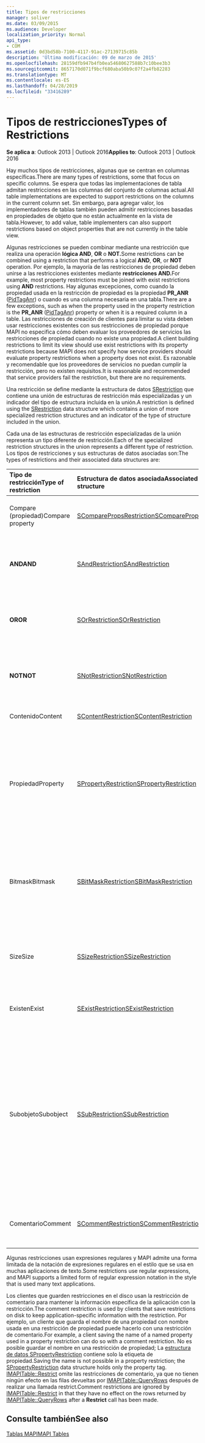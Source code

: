 ```yaml
---
title: Tipos de restricciones
manager: soliver
ms.date: 03/09/2015
ms.audience: Developer
localization_priority: Normal
api_type:
- COM
ms.assetid: 0d3bd58b-7100-4117-91ac-27139715c85b
description: 'Última modificación: 09 de marzo de 2015'
ms.openlocfilehash: 28159dfb947b4fb0ea54680627588b7c10bee3b3
ms.sourcegitcommit: 8657170d071f9bcf680aba50b9c07f2a4fb82283
ms.translationtype: MT
ms.contentlocale: es-ES
ms.lasthandoff: 04/28/2019
ms.locfileid: "33416289"
---
```

# <a name="types-of-restrictions"></a><span data-ttu-id="68525-103">Tipos de restricciones</span><span class="sxs-lookup"><span data-stu-id="68525-103">Types of Restrictions</span></span>

  
  
<span data-ttu-id="68525-104">**Se aplica a**: Outlook 2013 | Outlook 2016</span><span class="sxs-lookup"><span data-stu-id="68525-104">**Applies to**: Outlook 2013 | Outlook 2016</span></span> 
  
<span data-ttu-id="68525-105">Hay muchos tipos de restricciones, algunas que se centran en columnas específicas.</span><span class="sxs-lookup"><span data-stu-id="68525-105">There are many types of restrictions, some that focus on specific columns.</span></span> <span data-ttu-id="68525-106">Se espera que todas las implementaciones de tabla admitan restricciones en las columnas del conjunto de columnas actual.</span><span class="sxs-lookup"><span data-stu-id="68525-106">All table implementations are expected to support restrictions on the columns in the current column set.</span></span> <span data-ttu-id="68525-107">Sin embargo, para agregar valor, los implementadores de tablas también pueden admitir restricciones basadas en propiedades de objeto que no están actualmente en la vista de tabla.</span><span class="sxs-lookup"><span data-stu-id="68525-107">However, to add value, table implementers can also support restrictions based on object properties that are not currently in the table view.</span></span>
  
<span data-ttu-id="68525-108">Algunas restricciones se pueden combinar mediante una restricción que realiza una operación **lógica AND**, **OR** o **NOT.**</span><span class="sxs-lookup"><span data-stu-id="68525-108">Some restrictions can be combined using a restriction that performs a logical **AND**, **OR**, or **NOT** operation.</span></span> <span data-ttu-id="68525-109">Por ejemplo, la mayoría de las restricciones de propiedad deben unirse a las restricciones existentes mediante **restricciones AND.**</span><span class="sxs-lookup"><span data-stu-id="68525-109">For example, most property restrictions must be joined with exist restrictions using **AND** restrictions.</span></span> <span data-ttu-id="68525-110">Hay algunas excepciones, como cuando la propiedad usada en la restricción de propiedad es la propiedad **PR_ANR** ([PidTagAnr](pidtaganr-canonical-property.md)) o cuando es una columna necesaria en una tabla.</span><span class="sxs-lookup"><span data-stu-id="68525-110">There are a few exceptions, such as when the property used in the property restriction is the **PR_ANR** ([PidTagAnr](pidtaganr-canonical-property.md)) property or when it is a required column in a table.</span></span> <span data-ttu-id="68525-111">Las restricciones de creación de clientes para limitar su vista deben usar restricciones existentes con sus restricciones de propiedad porque MAPI no especifica cómo deben evaluar los proveedores de servicios las restricciones de propiedad cuando no existe una propiedad.</span><span class="sxs-lookup"><span data-stu-id="68525-111">A client building restrictions to limit its view should use exist restrictions with its property restrictions because MAPI does not specify how service providers should evaluate property restrictions when a property does not exist.</span></span> <span data-ttu-id="68525-112">Es razonable y recomendable que los proveedores de servicios no puedan cumplir la restricción, pero no existen requisitos.</span><span class="sxs-lookup"><span data-stu-id="68525-112">It is reasonable and recommended that service providers fail the restriction, but there are no requirements.</span></span> 
  
<span data-ttu-id="68525-113">Una restricción se define mediante la estructura de datos [SRestriction](srestriction.md) que contiene una unión de estructuras de restricción más especializadas y un indicador del tipo de estructura incluida en la unión.</span><span class="sxs-lookup"><span data-stu-id="68525-113">A restriction is defined using the [SRestriction](srestriction.md) data structure which contains a union of more specialized restriction structures and an indicator of the type of structure included in the union.</span></span> 
  
<span data-ttu-id="68525-114">Cada una de las estructuras de restricción especializadas de la unión representa un tipo diferente de restricción.</span><span class="sxs-lookup"><span data-stu-id="68525-114">Each of the specialized restriction structures in the union represents a different type of restriction.</span></span> <span data-ttu-id="68525-115">Los tipos de restricciones y sus estructuras de datos asociadas son:</span><span class="sxs-lookup"><span data-stu-id="68525-115">The types of restrictions and their associated data structures are:</span></span>
  
|<span data-ttu-id="68525-116">**Tipo de restricción**</span><span class="sxs-lookup"><span data-stu-id="68525-116">**Type of restriction**</span></span>|<span data-ttu-id="68525-117">**Estructura de datos asociada**</span><span class="sxs-lookup"><span data-stu-id="68525-117">**Associated data structure**</span></span>|<span data-ttu-id="68525-118">**Descripción**</span><span class="sxs-lookup"><span data-stu-id="68525-118">**Description**</span></span>|
|:-----|:-----|:-----|
|<span data-ttu-id="68525-119">Compare (propiedad)</span><span class="sxs-lookup"><span data-stu-id="68525-119">Compare property</span></span>  <br/> |[<span data-ttu-id="68525-120">SComparePropsRestriction</span><span class="sxs-lookup"><span data-stu-id="68525-120">SComparePropsRestriction</span></span>](scomparepropsrestriction.md) <br/> |<span data-ttu-id="68525-121">Compara dos propiedades del mismo tipo.</span><span class="sxs-lookup"><span data-stu-id="68525-121">Compares two properties of the same type.</span></span>  <br/> |
|<span data-ttu-id="68525-122">**AND**</span><span class="sxs-lookup"><span data-stu-id="68525-122">**AND**</span></span> <br/> |[<span data-ttu-id="68525-123">SAndRestriction</span><span class="sxs-lookup"><span data-stu-id="68525-123">SAndRestriction</span></span>](sandrestriction.md) <br/> |<span data-ttu-id="68525-124">Realiza una operación **and** lógica con dos o más restricciones.</span><span class="sxs-lookup"><span data-stu-id="68525-124">Performs a logical **AND** operation on two or more restrictions.</span></span>  <br/> |
|<span data-ttu-id="68525-125">**OR**</span><span class="sxs-lookup"><span data-stu-id="68525-125">**OR**</span></span> <br/> |[<span data-ttu-id="68525-126">SOrRestriction</span><span class="sxs-lookup"><span data-stu-id="68525-126">SOrRestriction</span></span>](sorrestriction.md) <br/> |<span data-ttu-id="68525-127">Realiza una operación **lógica OR** con dos o más restricciones.</span><span class="sxs-lookup"><span data-stu-id="68525-127">Performs a logical **OR** operation on two or more restrictions.</span></span>  <br/> |
|<span data-ttu-id="68525-128">**NOT**</span><span class="sxs-lookup"><span data-stu-id="68525-128">**NOT**</span></span> <br/> |[<span data-ttu-id="68525-129">SNotRestriction</span><span class="sxs-lookup"><span data-stu-id="68525-129">SNotRestriction</span></span>](snotrestriction.md) <br/> |<span data-ttu-id="68525-130">Realiza una operación **LÓGICA NOT** en dos o más restricciones.</span><span class="sxs-lookup"><span data-stu-id="68525-130">Performs a logical **NOT** operation on two or more restrictions.</span></span>  <br/> |
|<span data-ttu-id="68525-131">Contenido</span><span class="sxs-lookup"><span data-stu-id="68525-131">Content</span></span>  <br/> |[<span data-ttu-id="68525-132">SContentRestriction</span><span class="sxs-lookup"><span data-stu-id="68525-132">SContentRestriction</span></span>](scontentrestriction.md) <br/> |<span data-ttu-id="68525-133">Busca los datos especificados.</span><span class="sxs-lookup"><span data-stu-id="68525-133">Locates specified data.</span></span>  <br/> |
|<span data-ttu-id="68525-134">Propiedad</span><span class="sxs-lookup"><span data-stu-id="68525-134">Property</span></span>  <br/> |[<span data-ttu-id="68525-135">SPropertyRestriction</span><span class="sxs-lookup"><span data-stu-id="68525-135">SPropertyRestriction</span></span>](spropertyrestriction.md) <br/> |<span data-ttu-id="68525-136">Especifica un valor de propiedad determinado como criterios para la coincidencia.</span><span class="sxs-lookup"><span data-stu-id="68525-136">Specifies a particular property value as criteria for matching.</span></span> <span data-ttu-id="68525-137">Se puede usar, por ejemplo, para buscar un tipo determinado de datos adjuntos.</span><span class="sxs-lookup"><span data-stu-id="68525-137">Can be used, for example, to search for a particular type of attachment.</span></span>  <br/> |
|<span data-ttu-id="68525-138">Bitmask</span><span class="sxs-lookup"><span data-stu-id="68525-138">Bitmask</span></span>  <br/> |[<span data-ttu-id="68525-139">SBitMaskRestriction</span><span class="sxs-lookup"><span data-stu-id="68525-139">SBitMaskRestriction</span></span>](sbitmaskrestriction.md) <br/> |<span data-ttu-id="68525-140">Aplica una máscara de bits a una PT_LONG propiedad, normalmente para determinar si se establecen marcas concretas.</span><span class="sxs-lookup"><span data-stu-id="68525-140">Applies a bitmask to a PT_LONG property, typically to determine whether particular flags are set.</span></span>  <br/> |
|<span data-ttu-id="68525-141">Size</span><span class="sxs-lookup"><span data-stu-id="68525-141">Size</span></span>  <br/> |[<span data-ttu-id="68525-142">SSizeRestriction</span><span class="sxs-lookup"><span data-stu-id="68525-142">SSizeRestriction</span></span>](ssizerestriction.md) <br/> |<span data-ttu-id="68525-143">Comprueba el tamaño de una propiedad mediante operadores relacionales estándar.</span><span class="sxs-lookup"><span data-stu-id="68525-143">Tests the size of a property using standard relational operators.</span></span>  <br/> |
|<span data-ttu-id="68525-144">Existen</span><span class="sxs-lookup"><span data-stu-id="68525-144">Exist</span></span>  <br/> |[<span data-ttu-id="68525-145">SExistRestriction</span><span class="sxs-lookup"><span data-stu-id="68525-145">SExistRestriction</span></span>](sexistrestriction.md) <br/> |<span data-ttu-id="68525-146">Comprueba si un objeto tiene un valor para una propiedad.</span><span class="sxs-lookup"><span data-stu-id="68525-146">Tests whether an object has a value for a property.</span></span>  <br/> |
|<span data-ttu-id="68525-147">Subobjeto</span><span class="sxs-lookup"><span data-stu-id="68525-147">Subobject</span></span>  <br/> |[<span data-ttu-id="68525-148">SSubRestriction</span><span class="sxs-lookup"><span data-stu-id="68525-148">SSubRestriction</span></span>](ssubrestriction.md) <br/> |<span data-ttu-id="68525-149">Se usa para buscar en subobjetos u objetos a los que no se puede tener acceso con un identificador de entrada, como destinatarios y datos adjuntos.</span><span class="sxs-lookup"><span data-stu-id="68525-149">Used for searching through subobjects, or objects that cannot be accessed with an entry identifier, such as recipients and attachments.</span></span> <span data-ttu-id="68525-150">Se puede usar, por ejemplo, para buscar mensajes para un destinatario determinado.</span><span class="sxs-lookup"><span data-stu-id="68525-150">Can be used, for example, to look for messages for a particular recipient.</span></span>  <br/> |
|<span data-ttu-id="68525-151">Comentario</span><span class="sxs-lookup"><span data-stu-id="68525-151">Comment</span></span>  <br/> |[<span data-ttu-id="68525-152">SCommentRestriction</span><span class="sxs-lookup"><span data-stu-id="68525-152">SCommentRestriction</span></span>](scommentrestriction.md) <br/> |<span data-ttu-id="68525-153">Asocia un objeto a un conjunto de propiedades con nombre.</span><span class="sxs-lookup"><span data-stu-id="68525-153">Associates an object with a set of named properties.</span></span>  <br/> |
   
<span data-ttu-id="68525-154">Algunas restricciones usan expresiones regulares y MAPI admite una forma limitada de la notación de expresiones regulares en el estilo que se usa en muchas aplicaciones de texto.</span><span class="sxs-lookup"><span data-stu-id="68525-154">Some restrictions use regular expressions, and MAPI supports a limited form of regular expression notation in the style that is used many text applications.</span></span>
  
<span data-ttu-id="68525-155">Los clientes que guarden restricciones en el disco usan la restricción de comentario para mantener la información específica de la aplicación con la restricción.</span><span class="sxs-lookup"><span data-stu-id="68525-155">The comment restriction is used by clients that save restrictions on disk to keep application-specific information with the restriction.</span></span> <span data-ttu-id="68525-156">Por ejemplo, un cliente que guarda el nombre de una propiedad con nombre usada en una restricción de propiedad puede hacerlo con una restricción de comentario.</span><span class="sxs-lookup"><span data-stu-id="68525-156">For example, a client saving the name of a named property used in a property restriction can do so with a comment restriction.</span></span> <span data-ttu-id="68525-157">No es posible guardar el nombre en una restricción de propiedad; La [estructura de datos SPropertyRestriction](spropertyrestriction.md) contiene solo la etiqueta de propiedad.</span><span class="sxs-lookup"><span data-stu-id="68525-157">Saving the name is not possible in a property restriction; the [SPropertyRestriction](spropertyrestriction.md) data structure holds only the property tag.</span></span> <span data-ttu-id="68525-158">[IMAPITable::Restrict](imapitable-restrict.md) omite las restricciones de comentario, ya que no tienen ningún efecto en las  filas devueltas por [IMAPITable::QueryRows](imapitable-queryrows.md) después de realizar una llamada restrict.</span><span class="sxs-lookup"><span data-stu-id="68525-158">Comment restrictions are ignored by [IMAPITable::Restrict](imapitable-restrict.md) in that they have no effect on the rows returned by [IMAPITable::QueryRows](imapitable-queryrows.md) after a **Restrict** call has been made.</span></span> 
  
## <a name="see-also"></a><span data-ttu-id="68525-159">Consulte también</span><span class="sxs-lookup"><span data-stu-id="68525-159">See also</span></span>



[<span data-ttu-id="68525-160">Tablas MAPI</span><span class="sxs-lookup"><span data-stu-id="68525-160">MAPI Tables</span></span>](mapi-tables.md)

